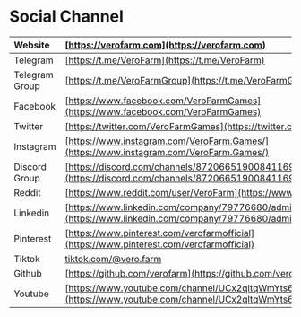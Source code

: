 # Social Channel

| Website | [https://verofarm.com](https://verofarm.com) |
| :--- | :--- |
| Telegram | [https://t.me/VeroFarm](https://t.me/VeroFarm) |
| Telegram Group | [https://t.me/VeroFarmGroup](https://t.me/VeroFarmGroup) |
| Facebook | [https://www.facebook.com/VeroFarmGames](https://www.facebook.com/VeroFarmGames) |
| Twitter | [https://twitter.com/VeroFarmGames](https://twitter.com/VeroFarmGames) |
| Instagram | [https://www.instagram.com/VeroFarm.Games/](https://www.instagram.com/VeroFarm.Games/) |
| Discord Group | [https://discord.com/channels/872066519008411699/872066519008411701](https://discord.com/channels/872066519008411699/872066519008411701) |
| Reddit | [https://www.reddit.com/user/VeroFarm](https://www.reddit.com/user/VeroFarm) |
| Linkedin | [https://www.linkedin.com/company/79776680/admin/](https://www.linkedin.com/company/79776680/admin/) |
| Pinterest | [https://www.pinterest.com/verofarmofficial](https://www.pinterest.com/verofarmofficial) |
| Tiktok | [tiktok.com/@vero.farm](https://tiktok.com/@vero.farm) |
| Github | [https://github.com/verofarm](https://github.com/verofarm) |
| Youtube | [https://www.youtube.com/channel/UCx2qltqWmYts60KGC4Xxkyg](https://www.youtube.com/channel/UCx2qltqWmYts60KGC4Xxkyg) |

